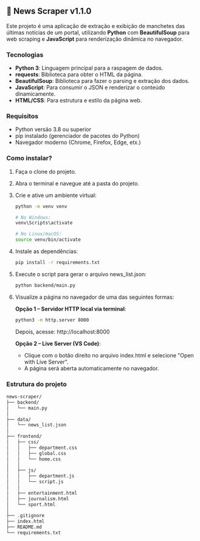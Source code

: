 ## 📰 News Scraper v1.1.0

Este projeto é uma aplicação de extração e exibição de manchetes das últimas notícias de um portal, utilizando **Python** com **BeautifulSoup** para web scraping e **JavaScript** para renderização dinâmica no navegador.

### Tecnologias

- **Python 3**: Linguagem principal para a raspagem de dados.
- **requests**: Biblioteca para obter o HTML da página.
- **BeautifulSoup**: Biblioteca para fazer o parsing e extração dos dados.
- **JavaScript**: Para consumir o JSON e renderizar o conteúdo dinamicamente.
- **HTML/CSS**: Para estrutura e estilo da página web.

### Requisitos

- Python versão 3.8 ou superior
- pip instalado (gerenciador de pacotes do Python)
- Navegador moderno (Chrome, Firefox, Edge, etx.)

### Como instalar?

1. Faça o clone do projeto.
2. Abra o terminal e navegue até a pasta do projeto.
3. Crie e ative um ambiente virtual:

   ```bash
   python -m venv venv

   # No Windows:
   venv\Scripts\activate

   # No Linux/macOS:
   source venv/bin/activate
   ```

4. Instale as dependências:
   ```bash
   pip install -r requirements.txt
   ```
5. Execute o script para gerar o arquivo news_list.json:
   ```bash
   python backend/main.py
   ```
6. Visualize a página no navegador de uma das seguintes formas:

   **Opção 1 – Servidor HTTP local via terminal**:

   ```bash
   python3 -m http.server 8000
   ```

   Depois, acesse: http://localhost:8000

   **Opção 2 – Live Server (VS Code)**:

   - Clique com o botão direito no arquivo index.html e selecione "Open with Live Server".
   - A página será aberta automaticamente no navegador.

### Estrutura do projeto

```bash
news-scraper/
├── backend/
│   └── main.py
│
├── data/
│   └── news_list.json
│
├── frontend/
│   ├── css/
│   │   ├── department.css
│   │   ├── global.css
│   │   └── home.css
│   │
│   ├── js/
│   │   ├── department.js
│   │   └── script.js
│   │
│   ├── entertainment.html
│   ├── journalism.html
│   └── sport.html
│
├── .gitignore
├── index.html
├── README.md
└── requirements.txt
```

